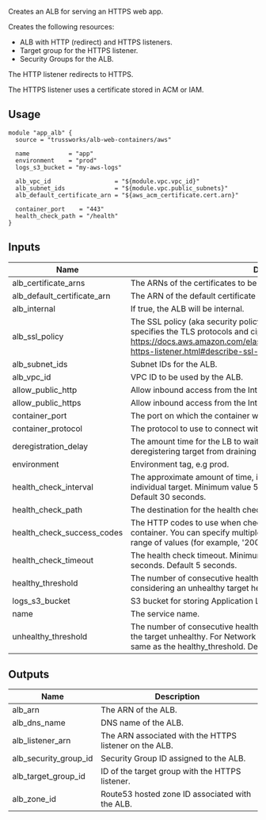 <!-- BEGINNING OF PRE-COMMIT-TERRAFORM DOCS HOOK -->
Creates an ALB for serving an HTTPS web app.

Creates the following resources:

* ALB with HTTP (redirect) and HTTPS listeners.
* Target group for the HTTPS listener.
* Security Groups for the ALB.

The HTTP listener redirects to HTTPS.

The HTTPS listener uses a certificate stored in ACM or IAM.

## Usage

```hcl
module "app_alb" {
  source = "trussworks/alb-web-containers/aws"

  name           = "app"
  environment    = "prod"
  logs_s3_bucket = "my-aws-logs"

  alb_vpc_id                  = "${module.vpc.vpc_id}"
  alb_subnet_ids              = "${module.vpc.public_subnets}"
  alb_default_certificate_arn = "${aws_acm_certificate.cert.arn}"

  container_port    = "443"
  health_check_path = "/health"
}
```

## Inputs

| Name | Description | Type | Default | Required |
|------|-------------|:----:|:-----:|:-----:|
| alb\_certificate\_arns | The ARNs of the certificates to be attached to the ALB. | list | `[]` | no |
| alb\_default\_certificate\_arn | The ARN of the default certificate to be attached to the ALB. | string | - | yes |
| alb\_internal | If true, the ALB will be internal. | string | `false` | no |
| alb\_ssl\_policy | The SSL policy (aka security policy) for the Application Load Balancer that specifies the TLS protocols and ciphers allowed.  See <https://docs.aws.amazon.com/elasticloadbalancing/latest/application/create-https-listener.html#describe-ssl-policies>. | string | `ELBSecurityPolicy-2016-08` | no |
| alb\_subnet\_ids | Subnet IDs for the ALB. | list | - | yes |
| alb\_vpc\_id | VPC ID to be used by the ALB. | string | - | yes |
| allow\_public\_http | Allow inbound access from the Internet to port 80 | string | `true` | no |
| allow\_public\_https | Allow inbound access from the Internet to port 443 | string | `true` | no |
| container\_port | The port on which the container will receive traffic. | string | `443` | no |
| container\_protocol | The protocol to use to connect with the container. | string | `HTTPS` | no |
| deregistration\_delay | The amount time for the LB to wait before changing the state of a deregistering target from draining to unused. Default is 90s. | string | `90` | no |
| environment | Environment tag, e.g prod. | string | - | yes |
| health\_check\_interval | The approximate amount of time, in seconds, between health checks of an individual target. Minimum value 5 seconds, Maximum value 300 seconds. Default 30 seconds. | string | `30` | no |
| health\_check\_path | The destination for the health check requests to the container. | string | `/` | no |
| health\_check\_success\_codes | The HTTP codes to use when checking for a successful response from the container. You can specify multiple values (for example, '200,202') or a range of values (for example, '200-299'). | string | `200` | no |
| health\_check\_timeout | The health check timeout. Minimum value 2 seconds, Maximum value 60 seconds. Default 5 seconds. | string | `5` | no |
| healthy\_threshold | The number of consecutive health checks successes required before considering an unhealthy target healthy. Defaults to 3. | string | `3` | no |
| logs\_s3\_bucket | S3 bucket for storing Application Load Balancer logs. | string | - | yes |
| name | The service name. | string | - | yes |
| unhealthy\_threshold | The number of consecutive health check failures required before considering the target unhealthy. For Network Load Balancers, this value must be the same as the healthy_threshold. Defaults to 3. | string | `3` | no |

## Outputs

| Name | Description |
|------|-------------|
| alb\_arn | The ARN of the ALB. |
| alb\_dns\_name | DNS name of the ALB. |
| alb\_listener\_arn | The ARN associated with the HTTPS listener on the ALB. |
| alb\_security\_group\_id | Security Group ID assigned to the ALB. |
| alb\_target\_group\_id | ID of the target group with the HTTPS listener. |
| alb\_zone\_id | Route53 hosted zone ID associated with the ALB. |

<!-- END OF PRE-COMMIT-TERRAFORM DOCS HOOK -->

